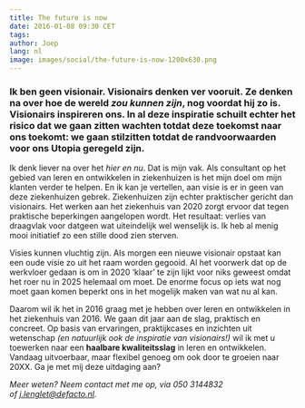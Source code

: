 ```yaml
---
title: The future is now
date: 2016-01-08 09:30 CET
tags:
author: Joep
lang: nl
image: images/social/the-future-is-now-1200x630.png
---
```


### Ik ben geen visionair. Visionairs denken ver vooruit. Ze denken na over hoe de wereld *zou kunnen zijn*, nog voordat hij zo is. Visionairs inspireren ons. In al deze inspiratie schuilt echter het risico dat we gaan zitten wachten totdat deze toekomst naar ons toekomt: we gaan stilzitten totdat de randvoorwaarden voor ons Utopia geregeld zijn.

Ik denk liever na over het *hier en nu*. Dat is mijn vak. Als consultant op het gebied van leren en ontwikkelen in ziekenhuizen is het mijn doel om mijn klanten verder te helpen. En ik kan je vertellen, aan visie is er in geen van deze ziekenhuizen gebrek. Ziekenhuizen zijn echter praktischer gericht dan visionairs. Het werken aan het ziekenhuis van 2020 zorgt ervoor dat tegen praktische beperkingen aangelopen wordt. Het resultaat: verlies van draagvlak voor datgeen wat uiteindelijk wel wenselijk is. Ik heb al menig mooi initiatief zo een stille dood zien sterven.

Visies kunnen vluchtig zijn. Als morgen een nieuwe visionair opstaat kan een oude visie zo uit het raam worden gegooid. Al het voorwerk dat op de werkvloer gedaan is om in 2020 ‘klaar’ te zijn lijkt voor niks geweest omdat het roer nu in 2025 helemaal om moet. De enorme focus op iets wat nog moet gaan komen beperkt ons in het mogelijk maken van wat nu al kan.

Daarom wil ik het in 2016 graag met je hebben over leren en ontwikkelen in het ziekenhuis van 2016. We gaan dit jaar aan de slag, praktisch en concreet. Op basis van ervaringen, praktijkcases en inzichten uit wetenschap *(en natuurlijk ook de inspiratie van visionairs!)* wil ik met u toewerken naar een **haalbare kwaliteitsslag** in leren en ontwikkelen. Vandaag uitvoerbaar, maar flexibel genoeg om ook door te groeien naar 20XX. Ga je met mij deze uitdaging aan?

*Meer weten? Neem contact met me op, via 050 3144832 of [j.lenglet@defacto.nl](mailto:j.lenglet@defacto.nl).*
